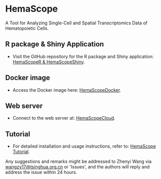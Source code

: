 # HemaScope
A Tool for Analyzing Single-Cell and Spatial Transcriptomics Data of Hematopoietic Cells.
## R package & Shiny Application
* Visit the GitHub repository for the R package and Shiny application: [HemaScopeR & HemaScopeShiny](https://github.com/ZhenyiWangTHU/HemaScopeR).
## Docker image
* Access the Docker image here: [HemaScopeDocker](https://hub.docker.com/r/zhenyiwang123/hemascopedocker).
## Web server
* Connect to the web server at: [HemaScopeCloud](https://hemascope.hiplot.cn/login?component=LoginView).
## Tutorial
* For detailed installation and usage instructions, refer to: [HemaScope Tutorial](https://zhenyiwangthu.github.io/HemaScope_Tutorial/).

Any suggestions and remarks might be addressed to Zhenyi Wang via wangzy17@tsinghua.org.cn or 'Issues', and the authors will reply and address the issue within 24 hours.
